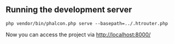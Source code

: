 ## Running the development server

    php vendor/bin/phalcon.php serve --basepath=../.htrouter.php

Now you can access the project via [http://localhost:8000/](http://localhost:8000/)
